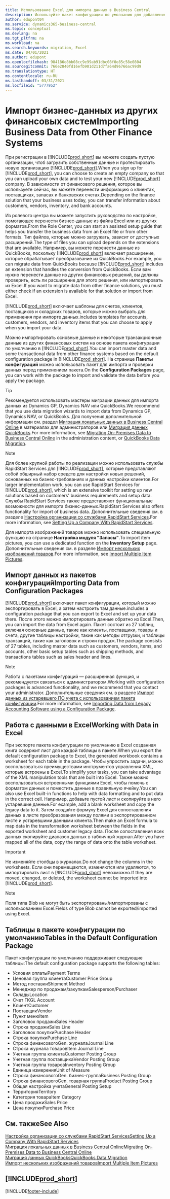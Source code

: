 ```yaml
---
title: Использование Excel для импорта данных в Business Central
description: Используйте пакет конфигурации по умолчанию для добавления данных в Excel и импорта данных обратно в Business Central.
author: edupont04
ms.service: dynamics365-business-central
ms.topic: conceptual
ms.devlang: na
ms.tgt_pltfrm: na
ms.workload: na
ms.search.keywords: migration, Excel
ms.date: 04/01/2021
ms.author: edupont
ms.openlocfilehash: 984186e8bb08cc9e99ab91dbc08f0e85c58e0804
ms.sourcegitcommit: 766e2840fd16efb901d211d7fa64d96766ac99d9
ms.translationtype: HT
ms.contentlocale: ru-RU
ms.lasthandoff: 03/31/2021
ms.locfileid: "5777952"
---
```

# <a name="importing-business-data-from-other-finance-systems"></a><span data-ttu-id="17a7a-103">Импорт бизнес-данных из других финансовых систем</span><span class="sxs-lookup"><span data-stu-id="17a7a-103">Importing Business Data from Other Finance Systems</span></span>

<span data-ttu-id="17a7a-104">При регистрации в [!INCLUDE[prod_short](includes/prod_short.md)] вы можете создать пустую организации, чтоб загрузить собственные данные и протестировать новую организацию [!INCLUDE[prod_short](includes/prod_short.md)].</span><span class="sxs-lookup"><span data-stu-id="17a7a-104">When you sign up for [!INCLUDE[prod_short](includes/prod_short.md)], you can choose to create an empty company so that you can upload your own data and to test your new [!INCLUDE[prod_short](includes/prod_short.md)] company.</span></span> <span data-ttu-id="17a7a-105">В зависимости от финансового решения, которое вы используете сейчас, вы можете перенести информацию о клиентах, поставщиках, запасах и банковских счетах.</span><span class="sxs-lookup"><span data-stu-id="17a7a-105">Depending on the finance solution that your business uses today, you can transfer information about customers, vendors, inventory, and bank accounts.</span></span>  

<span data-ttu-id="17a7a-106">Из ролевого центра вы можете запустить руководство по настройке, помогающее перенести бизнес-данные из файла Excel или из других форматов.</span><span class="sxs-lookup"><span data-stu-id="17a7a-106">From the Role Center, you can start an assisted setup guide that helps you transfer the business data from an Excel file or from other formats.</span></span> <span data-ttu-id="17a7a-107">Тип файлов, которые можно загружать, зависит от доступных расширений.</span><span class="sxs-lookup"><span data-stu-id="17a7a-107">The type of files you can upload depends on the extensions that are available.</span></span> <span data-ttu-id="17a7a-108">Например, вы можете перенести данные из QuickBooks, поскольку [!INCLUDE[prod_short](includes/prod_short.md)] включает расширение, которое обрабатывает преобразование из QuickBooks.</span><span class="sxs-lookup"><span data-stu-id="17a7a-108">For example, you can migrate data from QuickBooks because [!INCLUDE[prod_short](includes/prod_short.md)] includes an extension that handles the conversion from QuickBooks.</span></span> <span data-ttu-id="17a7a-109">Если вам нужно перенести данные из других финансовых решений, вы должны проверить, есть ли расширение для этого решения, или импортировать из Excel.</span><span class="sxs-lookup"><span data-stu-id="17a7a-109">If you want to migrate data from other finance solutions, you must either check if an extension is available for that solution or import from Excel.</span></span>  

[!INCLUDE[prod_short](includes/prod_short.md)] <span data-ttu-id="17a7a-110">включает шаблоны для счетов, клиентов, поставщиков и складских товаров, которые можно выбрать для применения при импорте данных.</span><span class="sxs-lookup"><span data-stu-id="17a7a-110">includes templates for accounts, customers, vendors, and inventory items that you can choose to apply when you import your data.</span></span>

<span data-ttu-id="17a7a-111">Можно импортировать основные данные и некоторые транзакционные данные из других финансовых систем на основе пакета конфигурации по умолчанию в [!INCLUDE[prod_short](includes/prod_short.md)].</span><span class="sxs-lookup"><span data-stu-id="17a7a-111">You can import master data and some transactional data from other finance systems based on the default configuration package in [!INCLUDE[prod_short](includes/prod_short.md)].</span></span> <span data-ttu-id="17a7a-112">На странице **Пакеты конфигураций** можно использовать пакет для импорта и проверки данных перед применением пакета.</span><span class="sxs-lookup"><span data-stu-id="17a7a-112">On the **Configuration Packages** page, you can work with the package to import and validate the data before you apply the package.</span></span>  

> [!TIP]  
> <span data-ttu-id="17a7a-113">Рекомендуется использовать мастеры миграции данных для импорта данных из Dynamics GP, Dynamics NAV или QuickBooks.</span><span class="sxs-lookup"><span data-stu-id="17a7a-113">We recommend that you use data migration wizards to import data from Dynamics GP, Dynamics NAV, or QuickBooks.</span></span> <span data-ttu-id="17a7a-114">Для получения дополнительной информации см. раздел [Миграция локальных данных в Business Central Online](/dynamics365/business-central/dev-itpro/administration/migrate-data) в материалах для администраторов или [Миграция данных QuickBooks](ui-extensions-quickbooks-data-migration.md).</span><span class="sxs-lookup"><span data-stu-id="17a7a-114">For more information, see [Migrating On-Premises Data to Business Central Online](/dynamics365/business-central/dev-itpro/administration/migrate-data) in the administration content, or [QuickBooks Data Migration](ui-extensions-quickbooks-data-migration.md).</span></span>

> [!NOTE]  
> <span data-ttu-id="17a7a-115">Для более крупной работы по реализации можно использовать службы RapidStart Services для [!INCLUDE[prod_short](includes/prod_short.md)], которые представляют собой обширный набор средств для настройки новых решений, основанных на бизнес-требованиях и данных настройки клиентов.</span><span class="sxs-lookup"><span data-stu-id="17a7a-115">For larger implementation work, you can use RapidStart Services for [!INCLUDE[prod_short](includes/prod_short.md)], which is an extensive toolkit for setting up new solutions based on customers' business requirements and setup data.</span></span> <span data-ttu-id="17a7a-116">Службы RapidStart Services также предоставляют функциональные возможности для импорта бизнес-данных.</span><span class="sxs-lookup"><span data-stu-id="17a7a-116">RapidStart Services also offers functionality for import of business data.</span></span> <span data-ttu-id="17a7a-117">Дополнительные сведения см. в разделе [Настройка организации со службами RapidStart Services](admin-set-up-a-company-with-rapidstart.md).</span><span class="sxs-lookup"><span data-stu-id="17a7a-117">For more information, see [Setting Up a Company With RapidStart Services](admin-set-up-a-company-with-rapidstart.md).</span></span>

<span data-ttu-id="17a7a-118">Для импорта изображений товаров можно использовать специальную функцию на странице **Настройка модуля "Запасы"**.</span><span class="sxs-lookup"><span data-stu-id="17a7a-118">To import item pictures, you can use a dedicated function on the **Inventory Setup** page.</span></span> <span data-ttu-id="17a7a-119">Дополнительные сведения см. в разделе [Импорт нескольких изображений товаров](inventory-how-import-item-pictures.md).</span><span class="sxs-lookup"><span data-stu-id="17a7a-119">For more information, see [Import Multiple Item Pictures](inventory-how-import-item-pictures.md).</span></span>

## <a name="importing-data-from-configuration-packages"></a><span data-ttu-id="17a7a-120">Импорт данных из пакетов конфигураций</span><span class="sxs-lookup"><span data-stu-id="17a7a-120">Importing Data from Configuration Packages</span></span>
[!INCLUDE[prod_short](includes/prod_short.md)] <span data-ttu-id="17a7a-121">включает пакет конфигурации, который можно экспортировать в Excel, а затем настроить там данные.</span><span class="sxs-lookup"><span data-stu-id="17a7a-121">includes a configuration package that you can export to Excel and set up your data there.</span></span> <span data-ttu-id="17a7a-122">После этого можно импортировать данные обратно из Excel.</span><span class="sxs-lookup"><span data-stu-id="17a7a-122">Then, you can import the data from Excel again.</span></span> <span data-ttu-id="17a7a-123">Пакет состоит из 27 таблиц, включая основные данные, такие как клиенты, поставщики, товары и счета, другие таблицы настройки, такие как методы отгрузки, и таблицы транзакций, такие как заголовок и строки продаж.</span><span class="sxs-lookup"><span data-stu-id="17a7a-123">The package consists of 27 tables, including master data such as customers, vendors, items, and accounts, other basic setup tables such as shipping methods, and transactions tables such as sales header and lines.</span></span>  

> [!NOTE]  
>   <span data-ttu-id="17a7a-124">Работа с пакетами конфигураций — расширенная функция, и рекомендуется связаться с администратором.</span><span class="sxs-lookup"><span data-stu-id="17a7a-124">Working with configuration packages is advanced functionality, and we recommend that you contact your administrator.</span></span> <span data-ttu-id="17a7a-125">Дополнительные сведения см. в разделе [Импорт данных из устаревшего ПО учета с использованием пакета конфигурации](across-import-data-configuration-packages.md).</span><span class="sxs-lookup"><span data-stu-id="17a7a-125">For more information, see [Importing Data from Legacy Accounting Software using a Configuration Package](across-import-data-configuration-packages.md).</span></span>

## <a name="working-with-data-in-excel"></a><span data-ttu-id="17a7a-126">Работа с данными в Excel</span><span class="sxs-lookup"><span data-stu-id="17a7a-126">Working with Data in Excel</span></span>
<span data-ttu-id="17a7a-127">При экспорте пакета конфигурации по умолчанию в Excel созданная книга содержит лист для каждой таблицы в пакете.</span><span class="sxs-lookup"><span data-stu-id="17a7a-127">When you export the default configuration package to Excel, the generated workbook contains a worksheet for each table in the package.</span></span> <span data-ttu-id="17a7a-128">Чтобы упростить задачи, можно воспользоваться преимуществами инструментов управления XML, которые встроены в Excel.</span><span class="sxs-lookup"><span data-stu-id="17a7a-128">To simplify your tasks, you can take advantage of the XML manipulation tools that are built into Excel.</span></span> <span data-ttu-id="17a7a-129">Также можно воспользоваться встроенными функциями Excel, чтобы помочь с форматом данных и поместить данные в правильную ячейку.</span><span class="sxs-lookup"><span data-stu-id="17a7a-129">You can also use Excel built-in functions to help with data formatting and to put data in the correct cell.</span></span> <span data-ttu-id="17a7a-130">Например, добавьте пустой лист и скопируйте в него устаревшие данные.</span><span class="sxs-lookup"><span data-stu-id="17a7a-130">For example, add a blank worksheet and copy the legacy data to it.</span></span> <span data-ttu-id="17a7a-131">Затем создайте формулу Excel для сопоставления данных в листе преобразования между полями в экспортированном листе и устаревшими данными клиента.</span><span class="sxs-lookup"><span data-stu-id="17a7a-131">Then make an Excel formula to map data in the transformation worksheet between the fields in the exported worksheet and customer legacy data.</span></span> <span data-ttu-id="17a7a-132">После сопоставления всех данных скопируйте диапазон данных в табличный журнал.</span><span class="sxs-lookup"><span data-stu-id="17a7a-132">After you have mapped all of the data, copy the range of data onto the table worksheet.</span></span>  

> [!IMPORTANT]  
>  <span data-ttu-id="17a7a-133">Не изменяйте столбцы в журналах.</span><span class="sxs-lookup"><span data-stu-id="17a7a-133">Do not change the columns in the worksheets.</span></span> <span data-ttu-id="17a7a-134">Если они перемещаются, изменяются или удаляются, то импортировать лист в [!INCLUDE[prod_short](includes/prod_short.md)] невозможно.</span><span class="sxs-lookup"><span data-stu-id="17a7a-134">If they are moved, changed, or deleted, the worksheet cannot be imported into [!INCLUDE[prod_short](includes/prod_short.md)].</span></span>

> [!NOTE]
> <span data-ttu-id="17a7a-135">Поля типа Blob не могут быть экспортированы/импортированы с использованием Excel.</span><span class="sxs-lookup"><span data-stu-id="17a7a-135">Fields of type Blob cannot be exported/imported using Excel.</span></span>

## <a name="tables-in-the-default-configuration-package"></a><span data-ttu-id="17a7a-136">Таблицы в пакете конфигурации по умолчанию</span><span class="sxs-lookup"><span data-stu-id="17a7a-136">Tables in the Default Configuration Package</span></span>
<span data-ttu-id="17a7a-137">Пакет конфигурации по умолчанию поддерживает следующие таблицы:</span><span class="sxs-lookup"><span data-stu-id="17a7a-137">The default configuration package supports the following tables:</span></span>

-   <span data-ttu-id="17a7a-138">Условия оплаты</span><span class="sxs-lookup"><span data-stu-id="17a7a-138">Payment Terms</span></span>
-   <span data-ttu-id="17a7a-139">Ценовая группа клиента</span><span class="sxs-lookup"><span data-stu-id="17a7a-139">Customer Price Group</span></span>
-   <span data-ttu-id="17a7a-140">Метод поставки</span><span class="sxs-lookup"><span data-stu-id="17a7a-140">Shipment Method</span></span>
-   <span data-ttu-id="17a7a-141">Менеджер по продажам/закупкам</span><span class="sxs-lookup"><span data-stu-id="17a7a-141">Salesperson/Purchaser</span></span>
-   <span data-ttu-id="17a7a-142">Склады</span><span class="sxs-lookup"><span data-stu-id="17a7a-142">Location</span></span>
-   <span data-ttu-id="17a7a-143">Счет ГК</span><span class="sxs-lookup"><span data-stu-id="17a7a-143">GL Account</span></span>
-   <span data-ttu-id="17a7a-144">Клиент</span><span class="sxs-lookup"><span data-stu-id="17a7a-144">Customer</span></span>
-   <span data-ttu-id="17a7a-145">Поставщик</span><span class="sxs-lookup"><span data-stu-id="17a7a-145">Vendor</span></span>
-   <span data-ttu-id="17a7a-146">Пункт меню</span><span class="sxs-lookup"><span data-stu-id="17a7a-146">Item</span></span>
-   <span data-ttu-id="17a7a-147">Заголовок продажи</span><span class="sxs-lookup"><span data-stu-id="17a7a-147">Sales Header</span></span>
-   <span data-ttu-id="17a7a-148">Строка продажи</span><span class="sxs-lookup"><span data-stu-id="17a7a-148">Sales Line</span></span>
-   <span data-ttu-id="17a7a-149">Заголовок покупки</span><span class="sxs-lookup"><span data-stu-id="17a7a-149">Purchase Header</span></span>
-   <span data-ttu-id="17a7a-150">Строка покупки</span><span class="sxs-lookup"><span data-stu-id="17a7a-150">Purchase Line</span></span>
-   <span data-ttu-id="17a7a-151">Строка финансового</span><span class="sxs-lookup"><span data-stu-id="17a7a-151">Gen.</span></span> <span data-ttu-id="17a7a-152">журнала</span><span class="sxs-lookup"><span data-stu-id="17a7a-152">Journal Line</span></span>
-   <span data-ttu-id="17a7a-153">Строка журнала товаров</span><span class="sxs-lookup"><span data-stu-id="17a7a-153">Item Journal Line</span></span>
-   <span data-ttu-id="17a7a-154">Учетная группа клиента</span><span class="sxs-lookup"><span data-stu-id="17a7a-154">Customer Posting Group</span></span>
-   <span data-ttu-id="17a7a-155">Учетная группа поставщика</span><span class="sxs-lookup"><span data-stu-id="17a7a-155">Vendor Posting Group</span></span>
-   <span data-ttu-id="17a7a-156">Учетная группа товаров</span><span class="sxs-lookup"><span data-stu-id="17a7a-156">Inventory Posting Group</span></span>
-   <span data-ttu-id="17a7a-157">Единица измерения</span><span class="sxs-lookup"><span data-stu-id="17a7a-157">Unit of Measure</span></span>
-   <span data-ttu-id="17a7a-158">Строка финансового</span><span class="sxs-lookup"><span data-stu-id="17a7a-158">Gen.</span></span> <span data-ttu-id="17a7a-159">бизнес-группа</span><span class="sxs-lookup"><span data-stu-id="17a7a-159">Business Posting Group</span></span>
-   <span data-ttu-id="17a7a-160">Строка финансового</span><span class="sxs-lookup"><span data-stu-id="17a7a-160">Gen.</span></span> <span data-ttu-id="17a7a-161">товарная группа</span><span class="sxs-lookup"><span data-stu-id="17a7a-161">Product Posting Group</span></span>
-   <span data-ttu-id="17a7a-162">Общая настройка учета</span><span class="sxs-lookup"><span data-stu-id="17a7a-162">General Posting Setup</span></span>
-   <span data-ttu-id="17a7a-163">Территория</span><span class="sxs-lookup"><span data-stu-id="17a7a-163">Territory</span></span>
-   <span data-ttu-id="17a7a-164">Категория товара</span><span class="sxs-lookup"><span data-stu-id="17a7a-164">Item Category</span></span>
-   <span data-ttu-id="17a7a-165">Цена продажи</span><span class="sxs-lookup"><span data-stu-id="17a7a-165">Sales Price</span></span>
-   <span data-ttu-id="17a7a-166">Цена покупки</span><span class="sxs-lookup"><span data-stu-id="17a7a-166">Purchase Price</span></span>

## <a name="see-also"></a><span data-ttu-id="17a7a-167">См. также</span><span class="sxs-lookup"><span data-stu-id="17a7a-167">See Also</span></span>
[<span data-ttu-id="17a7a-168">Настройка организации со службами RapidStart Services</span><span class="sxs-lookup"><span data-stu-id="17a7a-168">Setting Up a Company With RapidStart Services</span></span>](admin-set-up-a-company-with-rapidstart.md)  
[<span data-ttu-id="17a7a-169">Миграция локальных данных в Business Central Online</span><span class="sxs-lookup"><span data-stu-id="17a7a-169">Migrating On-Premises Data to Business Central Online</span></span>](/dynamics365/business-central/dev-itpro/administration/migrate-data)  
[<span data-ttu-id="17a7a-170">Миграция данных QuickBooks</span><span class="sxs-lookup"><span data-stu-id="17a7a-170">QuickBooks Data Migration</span></span>](ui-extensions-quickbooks-data-migration.md)  
[<span data-ttu-id="17a7a-171">Импорт нескольких изображений товаров</span><span class="sxs-lookup"><span data-stu-id="17a7a-171">Import Multiple Item Pictures</span></span>](inventory-how-import-item-pictures.md)

## [!INCLUDE[prod_short](includes/free_trial_md.md)]  


[!INCLUDE[footer-include](includes/footer-banner.md)]